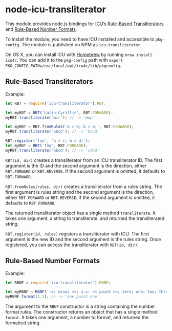 # node-icu-transliterator

This module provides node.js bindings for [ICU](http://site.icu-project.org/)’s [Rule-Based Transliterators](http://userguide.icu-project.org/transforms/general#TOC-Rule-Based-Transliterators) and [Rule-Based Number Formats](http://userguide.icu-project.org/formatparse/numbers).

To install the module, you need to have ICU installed and accessible to `pkg-config`. The module is published on NPM as `icu-transliterator`.

On OS X, you can install ICU with [Homebrew](http://brew.sh) by running `brew install icu4c`. You can add it to the `pkg-config` path with `export PKG_CONFIG_PATH=/usr/local/opt/icu4c/lib/pkgconfig`.

## Rule-Based Transliterators

Example:

```javascript
let RBT = require('icu-transliterator').RBT;

let myRBT = RBT('Latin-Cyrillic', RBT.FORWARD);
myRBT.transliterate('mir'); // -> 'мир'

let myRBT = RBT.fromRules('a > b; b > a;', RBT.FORWARD);
myRBT.transliterate('abcd'); // -> 'bacd'

RBT.register('foo', 'a > c; b > d;');
let myRBT = RBT('foo', RBT.FORWARD);
myRBT.transliterate('abcd'); // -> 'cdcd'

```

`RBT(id, dir)` creates a transliterator from an ICU transliterator ID. The first argument is the ID and the second argument is the direction, either `RBT.FORWARD` or `RBT.REVERSE`. If the second argument is omitted, it defaults to `RBT.FORWARD`.

`RBT.fromRules(rules, dir)` creates a transliterator from a rules string. The first argument is rules string and the second argument is the direction, either `RBT.FORWARD` or `RBT.REVERSE`. If the second argument is omitted, it defaults to `RBT.FORWARD`.

The returned transliterator object has a single method `transliterate`. It takes one argument, a string to transliterate, and returned the transliterated string.

`RBT.register(id, rules)` registers a transliterator with ICU. The first argument is the new ID and the second argument is the rules string. Once registered, you can access the transliterator with `RBT(id, dir)`.

## Rule-Based Number Formats

Example:

```javascript
let RBNF = require('icu-transliterator').RBNF;

let myRBNF = RBNF('-x: minus >>; x.x: << point >>; zero; one; two; three; four; five; six;     seven; eight; nine; 10: << >>; 100: << >>>; 1000: <<, >>>; 1,000,000: <<, >>>; 1,000,000,000: <<, >>>; 1,000,000,000,000: <<, >>>; 1,000,000,000,000,000: =#,##0=; ');
myRBNF.format(1.1); // -> 'one point one'
```

The argument to the `RBNF` constructor is a string containing the number format rules. The constructor returns an object that has a single method `format`. It takes one argument, a number to format, and returned the formatted string.
